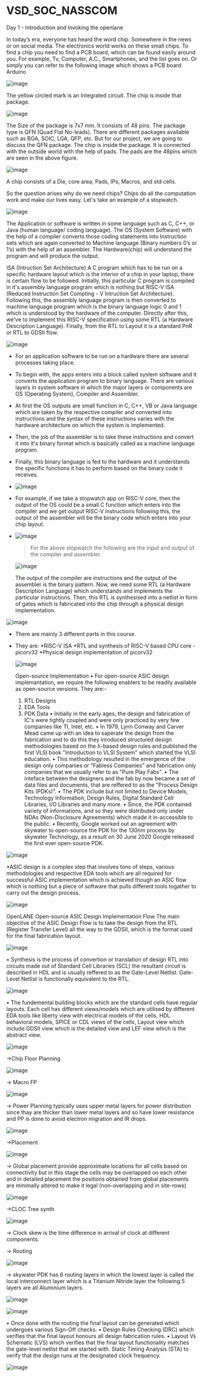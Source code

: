 # VSD_SOC_NASSCOM

Day 1 - Introduction and Invoking the openlane

In today’s era, everyone has heard the word chip. Somewhere in the news or on social media. The electronics world works on these small chips. To find a chip you need to find a PCB board, which can be found easily around you. For example, Tv, Computer, A.C., Smartphones, and the list goes on. Or simply you can refer to the following image which shows a PCB board Arduino

![image](https://github.com/AnupDRa0/VSD_SOC_NASSCOM/assets/52745867/5339b5b5-bdf0-4f9a-a49b-8f7d36141aca)

The yellow circled mark is an Integrated circuit. The chip is inside that package.

![image](https://github.com/AnupDRa0/VSD_SOC_NASSCOM/assets/52745867/9a498be7-abbb-4438-9c6d-159fd23fa717)

The Size of the package is 7x7 mm. It consists of 48 pins. The package type is QFN (Quad Flat No-leads).
There are different packages available such as BGA, SOIC, LGA, QFP, etc. But for our project, we are going to discuss the QFN package.
The chip is inside the package. It is connected with the outside world with the help of pads. The pads are the 48pins which are seen in the above figure.


![image](https://github.com/AnupDRa0/VSD_SOC_NASSCOM/assets/52745867/ef84c0bf-78e3-4a62-a7f5-cfccae34dcc9)

A chip consists of a Die, core area, Pads, IPs, Macros, and std cells.

So the question arises why do we need chips?
Chips do all the computation work and make our lives easy. Let's take an example of a stopwatch.

![image](https://github.com/AnupDRa0/VSD_SOC_NASSCOM/assets/52745867/a2376857-eade-4116-9c99-5d84dd1eeacd)

The Application or software is written in some language such as C, C++, or Java (human language/ coding language). The OS (System Software) with the help of a compiler converts those coding statements into Instruction sets which are again converted to Machine language (Binary numbers 0’s or 1’s) with the help of an assembler. The Hardware(chip) will understand the program and will produce the output.


ISA (Intruction Set Architecture)
A C program which has to be run on a specific hardware layout which is the interior of a chip in your laptop, there is certain flow to be followed.
Initially, this particular C program is compiled in it's assembly language program which is nothing but RISC-V ISA (Reduced Instruction Set Compting - V Intruction Set Architecture).
Following this, the assembly language program is then converted to machine language program which is the binary language logic 0 and 1 which is understood by the hardware of the computer.
Directly after this, we've to implement this RISC-V specification using some RTL (a Hardware Description Language). Finally, from the RTL to Layout it is a standard PnR or RTL to GDSII flow.


![image](https://github.com/AnupDRa0/VSD_SOC_NASSCOM/assets/52745867/4740cdf5-6d22-441e-a334-0d70d11aa609)

* For an application software to be run on a hardware there are several processes taking place. 
* To begin with, the apps enters into a block called system software and it converts the application program to binary language. There are various layers in system software in which the major layers or components are OS (Operating System), Compiler and Assembler.
* At first the OS outputs are small function in C, C++, VB or Java language which are taken by the respective compiler and converted into instructions and the syntax of these instructions varies with the hardware architecture on which the system is implemented.
* Then, the job of the assembler is to take these instructions and convert it into it's binary format which is basically called as a machine language program. 
* Finally, this binary language is fed to the hardware and it understands the specific functions it has to perform based on the binary code it receives.


* ![image](https://github.com/AnupDRa0/VSD_SOC_NASSCOM/assets/52745867/118372a3-4599-4d70-b379-2cabb8d224c8)

* For example, if we take a stopwatch app on RISC-V core, then the output of the OS could be a small C function which enters into the compiler and we get output RISC-V instructions following this, the output of the assembler will be the binary code which enters into your chip layout.


* ![image](https://github.com/AnupDRa0/VSD_SOC_NASSCOM/assets/52745867/d52611a8-4dba-46c8-a9d3-9fdb10634547)

  > For the above stopwatch the following are the input and output of the compiler and assembler.


  ![image](https://github.com/AnupDRa0/VSD_SOC_NASSCOM/assets/52745867/aaf66c01-567c-4ceb-ae37-abfa04c56ab9)

  The output of the compiler are instructions and the output of the assembler is the binary pattern.
  Now, we need some RTL (a Hardware Description Language) which understands and implements the particular instructions.
  Then, this RTL is synthesised into a netlist in form of gates which is fabricated into the chip through a physical design implementation.


![image](https://github.com/AnupDRa0/VSD_SOC_NASSCOM/assets/52745867/fc440054-4494-493d-9358-f7dec7bdef20)

* There are mainly 3 different parts in this course.
* They are:
     *RISC-V ISA
    *RTL and synthesis of RISC-V based CPU core - picorv32
     *Physical design implementation of picorv32


  ![image](https://github.com/AnupDRa0/VSD_SOC_NASSCOM/assets/52745867/9ff7d5ee-346b-4d2d-89b0-0eb1fa4d8158)

  Open-source Implementation
	• For open-source ASIC design implemantation, we require the following enablers to be readily available as open-source versions. They are:-
	1. RTL Designs
	2. EDA Tools
	3. PDK Data
	• Initially in the early ages, the design and fabrication of IC's were tightly coupled and were only practiced by very few companies like TI, Intel, etc.
	• In 1979, Lynn Conway and Carver Mead came up with an idea to saperate the design from the fabrication and to do this they inroduced structured design methodologies based on the λ-based design rules and published the first VLSI book "Introduction to VLSI System" which started the VLSI education.
	• This methodology resulted in the emergence of the design only companies or "Fabless Companies" and fabrication only companies that we usually refer to as "Pure Play Fabs".
	• The inteface between the designers and the fab by now became a set of data files and documents, that are reffered to as the "Process Design Kits (PDKs)".
	• The PDK include but not limited to Device Models, Technology Information, Design Rules, Digital Standard Cell Libraries, I/O Libraries and many more.
	• Since, the PDK contained variety of informations, and so they were distributed only under NDAs (Non-Disclosure Agreements) which made it in-accessible to the public.
	• Recently, Google worked out an agreement with skywater to open-source the PDK for the 130nm process by skywater Technology, as a result on 30 June 2020 Google released the first ever open-source PDK.


![image](https://github.com/AnupDRa0/VSD_SOC_NASSCOM/assets/52745867/fbd486ec-eb8f-415d-a043-1bfbe8974a18)

*ASIC design is a complex step that involves tons of steps, various methodologies and respective EDA tools which are all required for successful ASIC implementation which is achieved though an ASIC flow which is nothing but a piece of software that pulls different tools togather to carry out the design process.


![image](https://github.com/AnupDRa0/VSD_SOC_NASSCOM/assets/52745867/9735541c-a5ed-4004-a6e1-5685024c2923)


OpenLANE Open-source ASIC Design Implementation Flow
The main objective of the ASIC Design Flow is to take the design from the RTL (Register Transfer Level) all the way to the GDSII, which is the format used for the final fabrication layout.


![image](https://github.com/AnupDRa0/VSD_SOC_NASSCOM/assets/52745867/503e7a7b-0ca1-481d-a5b8-ab5b1de8c694)



• Synthesis is the process of convertion or translation of design RTL into circuits made out of Standard Cell Libraries (SCL) the resultant circuit is described in HDL and is usually reffered to as the Gate-Level Netlist.
Gate-Level Netlist is functionally equivalent to the RTL.


![image](https://github.com/AnupDRa0/VSD_SOC_NASSCOM/assets/52745867/5ed4be48-e818-47dc-9bbb-334bdf753985)

• The fundemental building blocks which are the standard cells have regular layouts.
Each cell has different views/models which are utilised by different EDA tools like liberty view with electrical models of the cells, HDL behavioral models, SPICE or CDL views of the cells, Layout view which include GDSII view which is the detailed view and LEF view which is the abstract view.


![image](https://github.com/AnupDRa0/VSD_SOC_NASSCOM/assets/52745867/ea7cfe59-fa71-4624-bf43-31366b3b0c8b)

->Chip Floor Planning


![image](https://github.com/AnupDRa0/VSD_SOC_NASSCOM/assets/52745867/a4d38eab-59c5-43fb-a3c8-b5e1bc7cfba7)

-> Macro FP

![image](https://github.com/AnupDRa0/VSD_SOC_NASSCOM/assets/52745867/ce84fcbf-1f98-40c7-b862-d5bb9e97f779)

-> Power Planning typically uses upper metal layers for power distribution since thay are thicker than lower metal layers and so have lower resistance and PP is done to avoid electron migration and IR drops.


![image](https://github.com/AnupDRa0/VSD_SOC_NASSCOM/assets/52745867/ae0fcc65-b1ea-4d56-a52c-4247403c1cde)

->Placement

![image](https://github.com/AnupDRa0/VSD_SOC_NASSCOM/assets/52745867/99aac4cb-d22e-4157-a3ba-9d8d9b290c21)

-> Global placement provide approximate locations for all cells based on connectivity but in this stage the cells may be overlapped on each other and in detailed placement the positions obtained from global placements are minimally altered to make it legal (non-overlapping and in site-rows)


![image](https://github.com/AnupDRa0/VSD_SOC_NASSCOM/assets/52745867/8a9fdfd4-7a2a-4c09-bbf0-700848ba37e5)



->CLOC Tree synth


![image](https://github.com/AnupDRa0/VSD_SOC_NASSCOM/assets/52745867/8b1759dd-9c89-410d-83f7-97c3b7aa97bc)

-> Clock skew is the time difference in arrival of clock at different components.

-> Routing


![image](https://github.com/AnupDRa0/VSD_SOC_NASSCOM/assets/52745867/0a6a32c5-e708-4260-8651-7e7516fab28f)


-> skywater PDK has 6 routing layers in which the lowest layer is called the local interconnect layer which is a Titanium Nitride layer the following 5 layers are all Aluminium layers.


![image](https://github.com/AnupDRa0/VSD_SOC_NASSCOM/assets/52745867/c75e0017-006d-42a2-aa28-3a9054bc2413)


![image](https://github.com/AnupDRa0/VSD_SOC_NASSCOM/assets/52745867/21edd8f0-4019-40b3-9ced-8fa330d24ea8)

• Once done with the routing the final layout can be generated which undergoes various Sign-Off checks.
• Design Rules Checking (DRC) which verifies that the final layout honours all design fabrication rules.
• Layout Vs Schematic (LVS) which verifies that the final layout functionality matches the gate-level netlist that we started with.
Static Timing Analysis (STA) to verify that the design runs at the designated clock frequency.


![image](https://github.com/AnupDRa0/VSD_SOC_NASSCOM/assets/52745867/670e019d-161c-4f40-8e33-088536bd65fe)


















